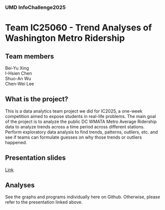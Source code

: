 ### UMD InfoChallenge2025
# Team IC25060 - Trend Analyses of Washington Metro Ridership

## Team members
Bei-Yu Xing  
I-Hsien Chen  
Shuo-An Wu  
Chen-Wei Lee

## What is the project?
This is a data analytics team project we did for IC2025, a one-week competition aimed to expose students in real-life problems. The main goal of the project is to analyze the public DC WMATA Metro Average Ridership data to analyze trends across a time period across different stations.  Perform exploratory data analysis to find trends, patterns, outliers, etc. and see if teams can formulate guesses on why those trends or outliers happened.

## Presentation slides
<ins>Link</ins>

## Analyses
See the graphs and programs individually here on Github. Otherwise, please refer to the presentation linked above.

